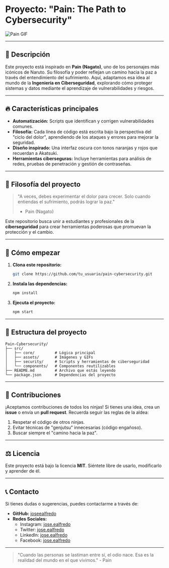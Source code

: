 # Proyecto: **"Pain: The Path to Cybersecurity"**

![Pain GIF](https://media3.giphy.com/media/v1.Y2lkPTc5MGI3NjExejhoMHB3enlxazZjbXU2OG51Mm44d3k2bWFqZHQ1N2d2bTV0bGx3cSZlcD12MV9pbnRlcm5hbF9naWZfYnlfaWQmY3Q9Zw/BeIBRDxMXNJmg/giphy.gif)

---

## 🌌 **Descripción**

Este proyecto está inspirado en **Pain (Nagato)**, uno de los personajes más icónicos de Naruto. Su filosofía y poder reflejan un camino hacia la paz a través del entendimiento del sufrimiento. Aquí, adaptamos esa idea al mundo de la **Ingeniería en Ciberseguridad**, explorando cómo proteger sistemas y datos mediante el aprendizaje de vulnerabilidades y riesgos.

---

## 🔥 **Características principales**

- **Automatización:** Scripts que identifican y corrigen vulnerabilidades comunes.
- **Filosofía:** Cada línea de código está escrita bajo la perspectiva del "ciclo del dolor", aprendiendo de los ataques y errores para mejorar la seguridad.
- **Diseño inspirado:** Una interfaz oscura con tonos naranjas y rojos que recuerdan a Akatsuki.
- **Herramientas ciberseguras:** Incluye herramientas para análisis de redes, pruebas de penetración y gestión de contraseñas.

---

## 📜 **Filosofía del proyecto**

> "A veces, debes experimentar el dolor para crecer. Solo cuando entiendas el sufrimiento, podrás lograr la paz."  
> 
> - Pain (Nagato)

Este repositorio busca unir a estudiantes y profesionales de la **ciberseguridad** para crear herramientas poderosas que promuevan la protección y el cambio.

---

## 🚀 **Cómo empezar**

1. **Clona este repositorio:**
   ```bash
   git clone https://github.com/tu_usuario/pain-cybersecurity.git
   ```
2. **Instala las dependencias:**
   ```bash
   npm install
   ```
3. **Ejecuta el proyecto:**
   ```bash
   npm start
   ```

---

## 📂 **Estructura del proyecto**

```
Pain-Cybersecurity/
├── src/
│   ├── core/         # Lógica principal
│   ├── assets/       # Imágenes y GIFs
│   ├── security/     # Scripts y herramientas de ciberseguridad
│   └── components/   # Componentes reutilizables
├── README.md         # Archivo que estás leyendo
└── package.json      # Dependencias del proyecto
```

---

## 🥷 **Contribuciones**

¡Aceptamos contribuciones de todos los ninjas! Si tienes una idea, crea un **issue** o envía un **pull request**. Recuerda seguir las reglas de la aldea:

1. Respetar el código de otros ninjas.
2. Evitar técnicas de "genjutsu" innecesarias (código engañoso).
3. Buscar siempre el "camino hacia la paz".

---

## ⚖️ **Licencia**

Este proyecto está bajo la licencia **MIT**. Siéntete libre de usarlo, modificarlo y aprender de él. 

---

## 📞 **Contacto**

Si tienes dudas o sugerencias, puedes contactarme a través de:
- **GitHub:** [joseealfredo](https://github.com/tu_usuario)
- **Redes Sociales:**
  - Instagram: [jose.ealfredo](https://instagram.com/jose.ealfredo)
  - Twitter: [jose.ealfredo](https://twitter.com/jose.ealfredo)
  - LinkedIn: [jose.ealfredo](https://linkedin.com/in/jose.ealfredo)
  - Facebook: [jose.ealfredo](https://facebook.com/jose.ealfredo)

---

> "Cuando las personas se lastiman entre sí, el odio nace. Esa es la realidad del mundo en el que vivimos." - Pain
